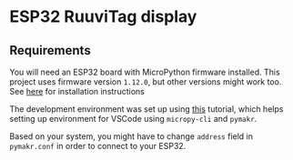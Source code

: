 # ESP32 RuuviTag display

## Requirements

You will need an ESP32 board with MicroPython firmware installed. This project uses firmware version `1.12.0`, but other versions might work too. See [here](https://docs.micropython.org/en/latest/esp32/tutorial/intro.html) for installation instructions

The development environment was set up using [this]([https://link](https://lemariva.com/blog/2019/08/micropython-vsc-ide-intellisense)) tutorial, which helps setting up environment for VSCode using `micropy-cli` and `pymakr`. 

Based on your system, you might have to change `address` field in `pymakr.conf` in order to connect to your ESP32.

